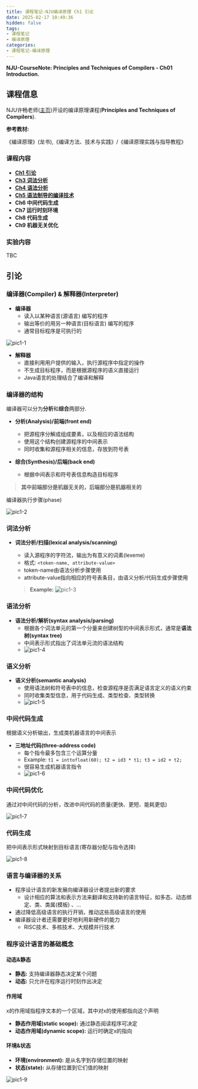 ```yaml
---
title: 课程笔记-NJU编译原理 Ch1 引论
date: 2025-02-17 10:49:36
hidden: false
tags:
- 课程笔记
- 编译原理
categories:
- 课程笔记-编译原理
---
```


**NJU-CourseNote: Principles and Techniques of Compilers - Ch01 Introduction.**

<!--more-->

## 课程信息

NJU许畅老师([主页](https://cs.nju.edu.cn/changxu))开设的编译原理课程(**Principles and Techniques of Compilers**).

**参考教材:**

《编译原理》(龙书),《编译方法、技术与实践》/《编译原理实践与指导教程》

### 课程内容

- [**Ch1 引论**](https://la-pluma.github.io/Course-Compiler-1)
- [**Ch3 词法分析**](https://la-pluma.github.io/Course-Compiler-3)
- [**Ch4 语法分析**](https://la-pluma.github.io/Course-Compiler-4)
- [**Ch5 语法制导的编译技术**](https://la-pluma.github.io/Course-Compiler-5)
- **Ch6 中间代码生成**
- **Ch7 运行时刻环境**
- **Ch8 代码生成**
- **Ch9 机器无关优化**

### 实验内容

TBC

## 引论

### 编译器(Compiler) & 解释器(Interpreter)

- **编译器**
    - 读入以某种语言(源语言) 编写的程序
    - 输出等价的用另一种语言(目标语言) 编写的程序
    - 通常目标程序是可执行的

![pic1-1](Course-Compiler-1/pic1-1.png)

- **解释器**
    - 直接利用用户提供的输入，执行源程序中指定的操作
    - 不生成目标程序，而是根据源程序的语义直接运行
    - Java语言的处理结合了编译和解释

### 编译器的结构

编译器可以分为**分析**和**综合**两部分.

- **分析(Analysis)/前端(front end)**
    - 把源程序分解成组成要素，以及相应的语法结构
    - 使用这个结构创建源程序的中间表示
    - 同时收集和源程序相关的信息，存放到符号表

- **综合(Synthesis)/后端(back end)**
    - 根据中间表示和符号表信息构造目标程序

> **其中前端部分是机器无关的，后端部分是机器相关的**

编译器执行步骤(phase)

![pic1-2](Course-Compiler-1/pic1-2.png)

### 词法分析

- **词法分析/扫描(lexical analysis/scanning)**
    - 读入源程序的字符流，输出为有意义的词素(lexeme)
    - 格式: `<token-name, attribute-value>`
    - token-name由语法分析步骤使用
    - attribute-value指向相应的符号表条目，由语义分析/代码生成步骤使用

    > **Example:**
    > ![pic1-3](Course-Compiler-1/pic1-3.png)

### 语法分析

- **语法分析/解析(syntax analysis/parsing)**
    - 根据各个词法单元的第一个分量来创建树型的中间表示形式，通常是**语法树(syntax tree)**
    - 中间表示形式指出了词法单元流的语法结构
    - ![pic1-4](Course-Compiler-1/pic1-4.png)

### 语义分析

- **语义分析(semantic analysis)**
    - 使用语法树和符号表中的信息，检查源程序是否满足语言定义的语义约束
    - 同时收集类型信息，用于代码生成、类型检查、类型转换
    - ![pic1-5](Course-Compiler-1/pic1-5.png)

### 中间代码生成

根据语义分析输出，生成类机器语言的中间表示

- **三地址代码(three-address code)**
    - 每个指令最多包含三个运算分量
    - Example: `t1 = inttofloat(60); t2 = id3 * t1; t3 = id2 + t2;`
    - 很容易生成机器语言指令
    - ![pic1-6](Course-Compiler-1/pic1-6.png)

### 中间代码优化

通过对中间代码的分析，改进中间代码的质量(更快、更短、能耗更低)

![pic1-7](Course-Compiler-1/pic1-7.png)

### 代码生成

把中间表示形式映射到目标语言(寄存器分配与指令选择)

![pic1-8](Course-Compiler-1/pic1-8.png)

### 语言与编译器的关系

- 程序设计语言的新发展向编译器设计者提出新的要求
  - 设计相应的算法和表示方法来翻译和支持新的语言特征，如多态、动态绑定、类、类属(模板) 、…
- 通过降低高级语言的执行开销，推动这些高级语言的使用
- 编译器设计者还需要更好地利用新硬件的能力
  - RISC技术、多核技术、大规模并行技术

### 程序设计语言的基础概念

#### 动态&静态

- **静态:** 支持编译器静态决定某个问题
- **动态:** 只允许在程序运行时刻作出决定

#### 作用域

x的作用域指程序文本的一个区域，其中对x的使用都指向这个声明

- **静态作用域(static scope):** 通过静态阅读程序可决定
- **动态作用域(dynamic scope):** 运行时确定x的指向

#### 环境&状态

- **环境(environment):** 是从名字到存储位置的映射
- **状态(state):** 从存储位置到它们值的映射

![pic1-9](Course-Compiler-1/pic1-9.png)